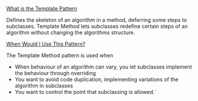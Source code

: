 <u>What is the Template Pattern</u>

Defines the skeleton of an algorithm in a method, deferring some steps to subclasses. Template Method lets subclasses redefine certain steps of an algorithm without changing the algorithms structure.


<u>When Would I Use This Pattern?</u>

The Template Method pattern is used when 
<ul>
<li>When behaviour of an algorithm can vary, you let subclasses implement the behaviour through overriding
<li>You want to avoid code duplication, implementing variations of the algorithm in subclasses
<li>You want to control the point that subclassing is allowed.`